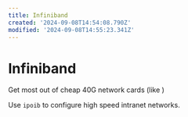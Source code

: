 ```yaml
---
title: Infiniband
created: '2024-09-08T14:54:08.790Z'
modified: '2024-09-08T14:55:23.341Z'
---
```


# Infiniband

Get most out of cheap 40G network cards (like )



Use `ipoib` to configure high speed intranet networks.
